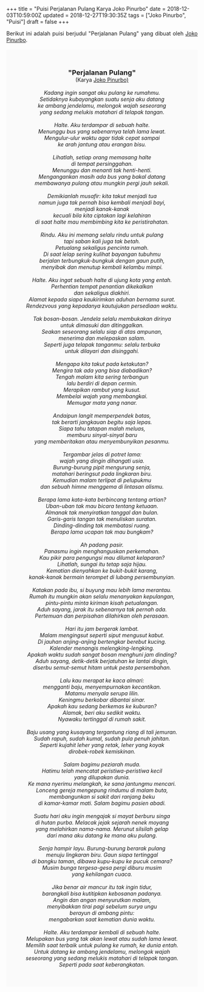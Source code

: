 +++
title = "Puisi Perjalanan Pulang Karya Joko Pinurbo"
date = 2018-12-03T10:59:00Z
updated = 2018-12-27T19:30:35Z
tags = ["Joko Pinurbo", "Puisi"]
draft = false
+++

<div dir="ltr" style="text-align: left;" trbidi="on"><div style="text-align: justify;">Berikut ini adalah puisi berjudul "Perjalanan Pulang" yang dibuat oleh <a href="https://id.wikipedia.org/wiki/Joko_Pinurbo" target="_blank">Joko Pinurbo</a>. </div><br /><div style="background: #FAFAFA; font-size: 14px; height: auto; margin: 0 auto; padding: 50px; text-align: center; width: auto;"><span style="font-size: 18px;"><b>"Perjalanan Pulang"</b></span><br />(Karya <a href="https://www.sekata.web.id/tags/joko-pinurbo" target="_blank">Joko Pinurbo)</a> <br /><br /><i>Kadang ingin sangat aku pulang ke rumahmu.</i><br /><i>Setidaknya kubayangkan suatu senja aku datang</i><br /><i>ke ambang jendelamu, melongok wajah seseorang</i><br /><i>yang sedang melukis matahari di telapak tangan.</i><br /><br /><i>Halte. Aku terdampar di sebuah halte.</i><br /><i>Menunggu bus yang sebenarnya telah lama lewat.</i><br /><i>Mengulur-ulur waktu agar tidak cepat sampai</i><br /><i>ke arah jantung atau erangan bisu.</i><br /><br /><i>Lihatlah, setiap orang memasang halte</i><br /><i>di tempat persinggahan.</i><br /><i>Menunggu dan menanti tak henti-henti.</i><br /><i>Mengangankan masih ada bus yang bakal datang</i><br /><i>membawanya pulang atau mungkin pergi jauh sekali.</i><br /><br /><i>Demikianlah musafir: kita takut menjadi tua</i><br /><i>namun juga tak pernah bisa kembali menjadi bayi,</i><br /><i>menjadi kanak-kanak</i><br /><i>kecuali bila kita ciptakan lagi kelahiran</i><br /><i>di saat halte mau membimbing kita ke peristirahatan.</i><br /><br /><i>Rindu. Aku ini memang selalu rindu untuk pulang</i><br /><i>tapi saban kali juga tak betah.</i><br /><i>Petualang sekaligus pencinta rumah.</i><br /><i>Di saat lelap sering kulihat bayangan tubuhmu</i><br /><i>berjalan terbungkuk-bungkuk dengan gaun putih,</i><br /><i>menyibak dan menutup kembali kelambu mimpi.</i><br /><br /><i>Halte. Aku ingat sebuah halte di ujung kota yang entah.</i><br /><i>Perhentian tempat penantian dikekalkan</i><br /><i>dan sekaligus diakhiri.</i><br /><i>Alamat kepada siapa kaukirimkan aduhan bernama surat.</i><br /><i>Rendezvous yang kepadanya kautujukan persediaan waktu.</i><br /><br /><i>Tak bosan-bosan. Jendela selalu membukakan dirinya</i><br /><i>untuk dimasuki dan ditinggalkan.</i><br /><i>Seakan seseorang selalu siap di atas ampunan,</i><br /><i>menerima dan melepaskan salam.</i><br /><i>Seperti juga telapak tanganmu: selalu terbuka</i><br /><i>untuk dilayari dan disinggahi.</i><br /><br /><i>Mengapa kita takut pada ketakutan?</i><br /><i>Mengira tak ada yang bisa diabadikan?</i><br /><i>Tengah malam kita sering terbangun</i><br /><i>lalu berdiri di depan cermin.</i><br /><i>Merapikan rambut yang kusut.</i><br /><i>Membelai wajah yang membangkai.</i><br /><i>Memugar mata yang nanar.</i><br /><br /><i>Andaipun langit memperpendek batas,</i><br /><i>tak berarti jangkauan begitu saja lepas.</i><br /><i>Siapa tahu tatapan malah meluas,</i><br /><i>memburu sinyal-sinyal baru</i><br /><i>yang memberitakan atau menyembunyikan pesanmu.</i><br /><br /><i>Tergambar jelas di potret lama:</i><br /><i>wajah yang dingin dihangati usia.</i><br /><i>Burung-burung pipit mengurung senja,</i><br /><i>matahari beringsut pada lingkaran biru.</i><br /><i>Kemudian malam terlipat di pelupukmu</i><br /><i>dan sebuah himne menggema di lintasan alismu.</i><br /><br /><i>Berapa lama kata-kata berbincang tentang artian?</i><br /><i>Uban-uban tak mau bicara tentang ketuaan.</i><br /><i>Almanak tak menyiratkan tanggal dan bulan.</i><br /><i>Garis-garis tangan tak menuliskan suratan.</i><br /><i>Dinding-dinding tak membatasi ruang.</i><br /><i>Berapa lama ucapan tak mau bungkam?</i><br /><br /><i>Ah padang pasir.</i><br /><i>Panasmu ingin menghanguskan perkemahan.</i><br /><i>Kau pikir para pengungsi mau dilumat kelaparan?</i><br /><i>Lihatlah, sungai itu tetap saja hijau.</i><br /><i>Kematian dienyahkan ke bukit-bukit karang,</i><br /><i>kanak-kanak bermain terompet di lubang persembunyian.</i><br /><br /><i>Katakan pada ibu, si buyung mau lebih lama merantau.</i><br /><i>Rumah itu mungkin akan selalu menanyakan kepulangan,</i><br /><i>pintu-pintu minta kiriman kisah petualangan.</i><br /><i>Aduh sayang, jarak itu sebenarnya tak pernah ada.</i><br /><i>Pertemuan dan perpisahan dilahirkan oleh perasaan.</i><br /><br /><i>Hari itu jam bergerak lambat.</i><br /><i>Malam mengingsut seperti siput mengusut kabut.</i><br /><i>Di jauhan anjing-anjing bertengkar berebut kucing.</i><br /><i>Kalender menangis melengking-lengking.</i><br /><i>Apakah waktu sudah sangat bosan menghuni jam dinding?</i><br /><i>Aduh sayang, detik-detik berjatuhan ke lantai dingin,</i><br /><i>diserbu semut-semut hitam untuk pesta persembahan.</i><br /><br /><i>Lalu kau merapat ke kaca almari:</i><br /><i>mengganti baju, menyempurnakan kecantikan.</i><br /><i>Matamu menyala serupa lilin.</i><br /><i>Keningmu berkobar dibantai sinar.</i><br /><i>Apakah kau sedang berkemas ke kuburan?</i><br /><i>Alamak, beri aku sedikit waktu.</i><br /><i>Nyawaku tertinggal di rumah sakit.</i><br /><br /><i>Baju usang yang kusayang tergantung riang di tali jemuran.</i><br /><i>Sudah rapuh, sudah kumal, sudah pula penuh jahitan.</i><br /><i>Seperti kujahit leher yang retak, leher yang koyak</i><br /><i>dirobek-robek kemiskinan.</i><br /><br /><i>Salam bagimu peziarah muda.</i><br /><i>Hatimu telah mencatat peristiwa-peristiwa kecil</i><br /><i>yang dilupakan dunia.</i><br /><i>Ke mana nyerimu melangkah, ke sana jantungmu mencari.</i><br /><i>Lonceng gereja mengepung rindumu di malam buta,</i><br /><i>membangunkan si sakit dari ranjang beku</i><br /><i>di kamar-kamar mati. Salam bagimu pasien abadi.</i><br /><br /><i>Suatu hari aku ingin mengajak si mayat berburu singa</i><br /><i>di hutan purba. Melacak jejak sejarah nenek moyang</i><br /><i>yang melahirkan nama-nama. Merunut silsilah gelap</i><br /><i>dari mana aku datang ke mana aku pulang.</i><br /><br /><i>Senja hampir layu. Burung-burung berarak pulang</i><br /><i>menuju lingkaran biru. Gaun siapa tertinggal</i><br /><i>di bangku taman, dibawa kupu-kupu ke pucuk cemara?</i><br /><i>Musim bunga tergesa-gesa pergi diburu musim</i><br /><i>yang kehilangan cuaca.</i><br /><br /><i>Jika benar air mancur itu tak ingin tidur,</i><br /><i>barangkali bisa kutitipkan kebosanan padanya.</i><br /><i>Angin dan angan menyurutkan malam,</i><br /><i>menyibakkan tirai pagi sebelum surya ungu</i><br /><i>berayun di ambang pintu:</i><br /><i>mengabarkan saat kematian dunia waktu.</i><br /><br /><i>Halte. Aku terdampar kembali di sebuah halte.</i><br /><i>Melupakan bus yang tak akan lewat atau sudah lama lewat.</i><br /><i>Memilih saat terbaik untuk pulang ke rumah, ke dunia entah.</i><br /><i>Untuk datang ke ambang jendelamu, melongok wajah</i><br /><i>seseorang yang sedang melukis matahari di telapak tangan.</i><br /><i>Seperti pada saat keberangkatan.</i> </div></div>
